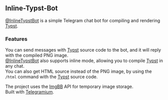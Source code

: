 ## Inline-Typst-Bot

[@InlineTypstBot](https://t.me/InlineTypstBot) is a simple Telegram chat bot for compiling and rendering [Typst](https://typst.app).    

### Features

You can send messages with [Typst](https://typst.app) source code to the bot, and it will reply with the compiled PNG image.   
[@InlineTypstBot](https://t.me/InlineTypstBot) also supports inline mode, allowing you to compile [Typst](https://typst.app) in any chat.   
You can also get HTML source instead of the PNG image, by using the ```/html``` command with the [Typst](https://typst.app) source code.    


The project uses the [ImgBB](https://imgbb.com) API for temporary image storage.    
Built with [Telegramium](https://github.com/apimorphism/telegramium).    
